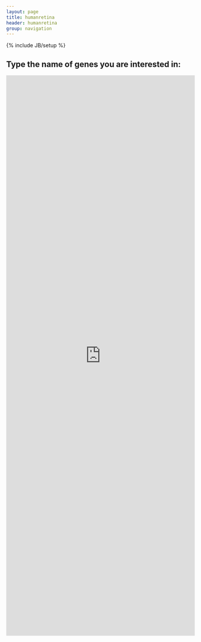```yaml
---
layout: page
title: humanretina
header: humanretina
group: navigation
---
```

{% include JB/setup %}

Type the name of genes you are interested in:
--------------------------------------------

<iframe width="100%" height="1500" style="border:none;" src="http://49.4.93.68:30004/"></iframe>
